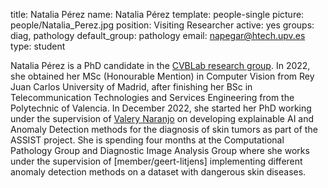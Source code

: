 title: Natalia Pérez
name: Natalia Pérez
template: people-single
picture: people/Natalia_Perez.jpg
position: Visiting Researcher
active: yes
groups: diag, pathology
default_group: pathology
email: napegar@htech.upv.es
type: student

Natalia Pérez is a PhD candidate in the [CVBLab research group](https://www.cvblab.webs.upv.es/). In 2022, she obtained her MSc (Honourable Mention) in Computer Vision from Rey Juan Carlos University of Madrid, after finishing her BSc in Telecommunication Technologies and Services Engineering from the Polytechnic of Valencia. In December 2022, she started her PhD working under the supervision of [Valery Naranjo](https://www.linkedin.com/in/valerynaranjo/) on developing explainable AI and Anomaly Detection methods for the diagnosis of skin tumors as part of the ASSIST project. She is spending four months at the Computational Pathology Group and Diagnostic Image Analysis Group where she works under the supervision of [member/geert-litjens] implementing different anomaly detection methods on a dataset with dangerous skin diseases.
